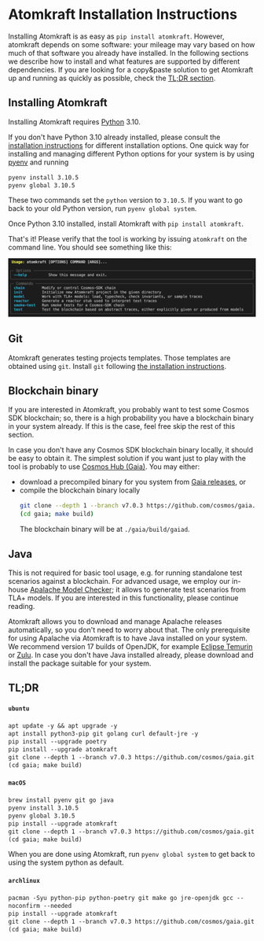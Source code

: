 # Atomkraft Installation Instructions

Installing Atomkraft is as easy as `pip install atomkraft`.
However, atomkraft depends on some software:
your mileage may vary based on how much of that software you already have installed.
In the following sections we describe how to install and what features are supported by different dependencies.
If you are looking for a copy&paste solution to get Atomkraft up and running as quickly as possible,
check the [TL;DR section](#tldr).

## Installing Atomkraft

Installing Atomkraft requires [Python](https://www.python.org) 3.10.

If you don't have Python 3.10 already installed, please consult the [installation instructions](https://realpython.com/installing-python/) for different installation options.
One quick way for installing and managing different Python options for your system is by using [pyenv](https://github.com/pyenv/pyenv) and running

```
pyenv install 3.10.5
pyenv global 3.10.5
```

These two commands set the `python` version to `3.10.5`.
If you want to go back to your old Python version, run `pyenv global system`.

Once Python 3.10 installed, install Atomkraft with `pip install atomkraft`.

That's it! Please verify that the tool is working by issuing `atomkraft` on the command line.
You should see something like this:

![Atomkraft CLI](docs/images/cli.png)

## Git

Atomkraft generates testing projects templates.
Those templates are obtained using `git`.
Install `git` following [the installation instructions](https://git-scm.com/downloads).

## Blockchain binary

If you are interested in Atomkraft, you probably want to test some Cosmos SDK blockchain; so, there is a high probability you have a blockchain binary in your system already. If this is the case, feel free skip the rest of this section.

In case you don't have any Cosmos SDK blockchain binary locally, it should be easy to obtain it. The simplest solution if you want just to play with the tool is probably to use [Cosmos Hub (Gaia)](https://github.com/cosmos/gaia). You may either:

- download a precompiled binary for you system from [Gaia releases](https://github.com/cosmos/gaia/releases), or
- compile the blockchain binary locally
  ```sh
  git clone --depth 1 --branch v7.0.3 https://github.com/cosmos/gaia.git
  (cd gaia; make build)
  ```
  The blockchain binary will be at `./gaia/build/gaiad`.

## Java

This is not required for basic tool usage, e.g. for running standalone test scenarios against a blockchain. For advanced usage, we employ our in-house [Apalache Model Checker](https://apalache.informal.systems); it allows to generate test scenarios from TLA+ models. If you are interested in this functionality, please continue reading.

Atomkraft allows you to download and manage Apalache releases automatically, so you don't need to worry about that. The only prerequisite for using Apalache via Atomkraft is to have Java installed on your system. We recommend version 17 builds of OpenJDK, for example [Eclipse Temurin](https://adoptium.net/) or [Zulu](https://www.azul.com/downloads/?version=java-17-lts&package=jdk#download-openjdk). In case you don't have Java installed already, please download and install the package suitable for your system.

## TL;DR

#### `ubuntu`

```
apt update -y && apt upgrade -y
apt install python3-pip git golang curl default-jre -y
pip install --upgrade poetry
pip install --upgrade atomkraft
git clone --depth 1 --branch v7.0.3 https://github.com/cosmos/gaia.git
(cd gaia; make build)
```

#### `macOS`

```
brew install pyenv git go java
pyenv install 3.10.5
pyenv global 3.10.5
pip install --upgrade atomkraft
git clone --depth 1 --branch v7.0.3 https://github.com/cosmos/gaia.git
(cd gaia; make build)
```

When you are done using Atomkraft, run `pyenv global system` to get back to using the system python as default.

#### `archlinux`

```
pacman -Syu python-pip python-poetry git make go jre-openjdk gcc --noconfirm --needed
pip install --upgrade atomkraft
git clone --depth 1 --branch v7.0.3 https://github.com/cosmos/gaia.git
(cd gaia; make build)
```

